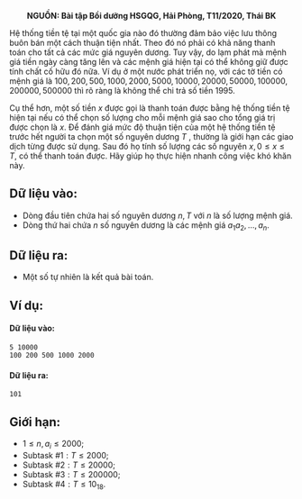**<center>NGUỒN: Bài tập Bồi dưỡng HSGQG, Hải Phòng, T11/2020, Thái BK</center>**

Hệ thống tiền tệ tại một quốc gia nào đó thường đảm bảo việc lưu thông buôn bán một cách thuận tiện nhất. Theo đó nó phải có khả năng thanh toán cho tất cả các mức giá nguyên dương. Tuy vậy, do lạm phát mà mệnh giá tiền ngày càng tăng lên và các mệnh giá hiện tại có thể không giữ được tính chất cố hữu đó nữa. Ví dụ ở một nước phát triển nọ, với các tờ tiền có mệnh giá là $100, 200, 500, 1000, 2000, 5000, 10000, 20000, 50000, 100000, 200000, 500000$ thì rõ ràng là không thể chi trả số tiền $1995$.

Cụ thể hơn, một số tiền $x$ được gọi là thanh toán được bằng hệ thống tiền tệ hiện tại nếu có thể chọn số lượng cho mỗi mệnh giá sao cho tổng giá trị được chọn là $x$. Để đánh giá mức độ thuận tiện của một hệ thống tiền tệ trước hết người ta chọn một số nguyên dương $T$ , thường là giới hạn các giao dịch từng được sử dụng. Sau đó họ tính số lượng các số nguyên $x, 0 ≤ x ≤ T$, có thể thanh toán được. Hãy giúp họ thực hiện nhanh công việc khó khăn này.

## Dữ liệu vào:
- Dòng đầu tiên chứa hai số nguyên dương $n, T$ với $n$ là số lượng mệnh giá.
- Dòng thứ hai chứa $n$ số nguyên dương là các mệnh giá $a_1 a_2, …, a_n$.

## Dữ liệu ra:
- Một số tự nhiên là kết quả bài toán.

## Ví dụ:
#### Dữ liệu vào:
```
5 10000
100 200 500 1000 2000
```

#### Dữ liệu ra:
```
101
```

## Giới hạn:
- $1 ≤ n, a_i ≤ 2000$;
- Subtask $\#1: T ≤ 2000$;
- Subtask $\#2: T ≤ 20000$;
- Subtask $\#3: T ≤ 200000$;
- Subtask $\#4: T ≤ 10_{18}$.